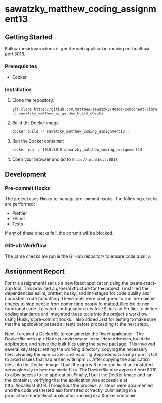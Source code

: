 # sawatzky_matthew_coding_assignment13

## Getting Started

Follow these instructions to get the web application running on localhost port 8018.

### Prerequisites

- Docker

### Installation

1. Clone the repository:

   ```bash
   git clone https://github.com/matthew-sawatzky/React-component-library
   cd sawatzky_matthew_ui_garden_build_checks
   ```

2. Build the Docker image:

   ```bash
   docker build -t sawatzky_matthew_coding_assignment13 .
   ```

3. Run the Docker container:

   ```bash
   docker run -p 8018:8018 sawatzky_matthew_coding_assignment13
   ```

4. Open your browser and go to `http://localhost:8018`

## Development

### Pre-commit Hooks

The project uses Husky to manage pre-commit hooks. The following checks are performed:

- Prettier
- ESLint
- Tests

If any of these checks fail, the commit will be blocked.

### GitHub Workflow

The same checks are run in the GitHub repository to ensure code quality.

## Assignment Report

For this assignment I set up a new React application using the create-react-app tool. This provided a general structure for the project. I installed the dependencies eslint, prettier, husky, and lint-staged for code quality and consistent code formatting. These tools were configured to run pre-commit checks to stop people from committing poorly formatted, illegible or non-functional code. I created configuration files for ESLint and Prettier to define coding standards and integrated these tools into the project's workflow using Husky's pre-commit hooks. I also added Jest for testing to make sure that the application passed all tests before proceeding to the next steps.

Next, I created a Dockerfile to containerize the React application. The Dockerfile sets up a Node.js environment, install dependencies, build the application, and serve the built files using the serve package. This involved several key steps: setting the working directory, copying the necessary files, cleaning the npm cache, and installing dependencies using npm install to avoid issues that had arisen with npm ci. After copying the application files into the Docker image, I built the app with npm run build and installed serve globally to host the static files. The Dockerfile also exposed port 8018 to allow access to the application. Finally, I built the Docker image and ran the container, verifying that the application was accessible at http://localhost:8018. Throughout the process, all steps were documented and the code was tested and formatted correctly, culminating in a production-ready React application running in a Docker container.
